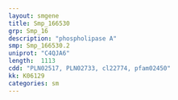```yaml
---
layout: smgene
title: Smp_166530
grp: Smp_16
description: "phospholipase A"
smp: Smp_166530.2
uniprot: "C4QJA6"
length:  1113
cdd: "PLN02517, PLN02733, cl22774, pfam02450"
kk: K06129
categories: sm
---
```

